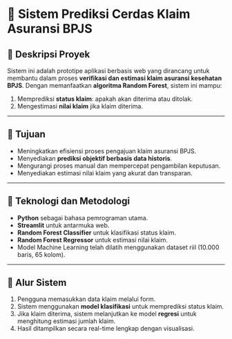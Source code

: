 # 🏥 Sistem Prediksi Cerdas Klaim Asuransi BPJS

## 📌 Deskripsi Proyek
Sistem ini adalah prototipe aplikasi berbasis web yang dirancang untuk membantu dalam proses **verifikasi dan estimasi klaim asuransi kesehatan BPJS**. Dengan memanfaatkan **algoritma Random Forest**, sistem ini mampu:
1. Memprediksi **status klaim**: apakah akan diterima atau ditolak.
2. Mengestimasi **nilai klaim** jika klaim diterima.
---

## 🎯 Tujuan
- Meningkatkan efisiensi proses pengajuan klaim asuransi BPJS.
- Menyediakan **prediksi objektif berbasis data historis**.
- Mengurangi proses manual dan mempercepat pengambilan keputusan.
- Menyediakan estimasi nilai klaim yang akurat dan transparan.
---

## 🧠 Teknologi dan Metodologi
- **Python** sebagai bahasa pemrograman utama.
- **Streamlit** untuk antarmuka web.
- **Random Forest Classifier** untuk klasifikasi status klaim.
- **Random Forest Regressor** untuk estimasi nilai klaim.
- Model Machine Learning telah dilatih menggunakan dataset riil (10.000 baris, 65 kolom).
---

## 🔁 Alur Sistem
1. Pengguna memasukkan data klaim melalui form.
2. Sistem menggunakan **model klasifikasi** untuk memprediksi status klaim.
3. Jika klaim diterima, sistem melanjutkan ke model **regresi** untuk menghitung estimasi jumlah klaim.
4. Hasil ditampilkan secara real-time lengkap dengan visualisasi.
